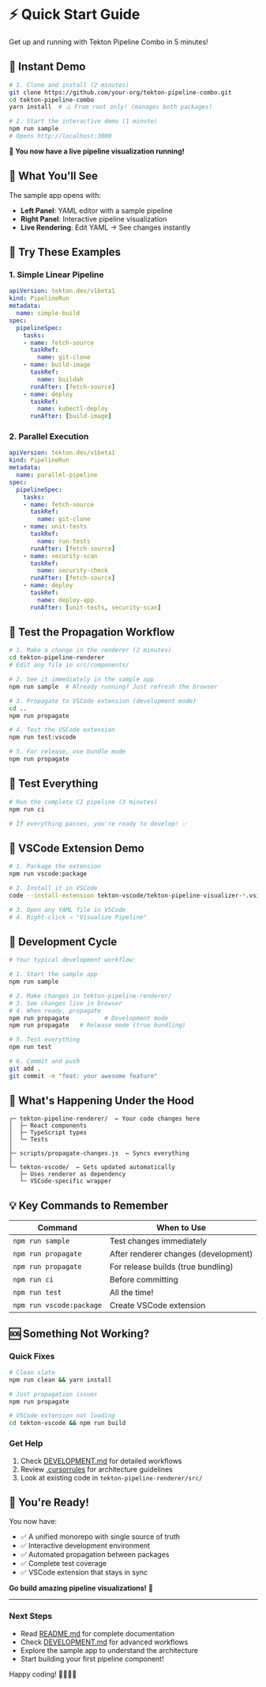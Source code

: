 # ⚡ Quick Start Guide

Get up and running with Tekton Pipeline Combo in 5 minutes!

## 🚀 Instant Demo

```bash
# 1. Clone and install (2 minutes)
git clone https://github.com/your-org/tekton-pipeline-combo.git
cd tekton-pipeline-combo
yarn install  # ⚠️ From root only! (manages both packages)

# 2. Start the interactive demo (1 minute) 
npm run sample
# Opens http://localhost:3000
```

**🎉 You now have a live pipeline visualization running!**

## 🎯 What You'll See

The sample app opens with:
- **Left Panel**: YAML editor with a sample pipeline
- **Right Panel**: Interactive pipeline visualization
- **Live Rendering**: Edit YAML → See changes instantly

## 🧪 Try These Examples

### 1. Simple Linear Pipeline
```yaml
apiVersion: tekton.dev/v1beta1
kind: PipelineRun
metadata:
  name: simple-build
spec:
  pipelineSpec:
    tasks:
    - name: fetch-source
      taskRef:
        name: git-clone
    - name: build-image
      taskRef:
        name: buildah
      runAfter: [fetch-source]
    - name: deploy
      taskRef:
        name: kubectl-deploy
      runAfter: [build-image]
```

### 2. Parallel Execution
```yaml
apiVersion: tekton.dev/v1beta1
kind: PipelineRun
metadata:
  name: parallel-pipeline
spec:
  pipelineSpec:
    tasks:
    - name: fetch-source
      taskRef:
        name: git-clone
    - name: unit-tests
      taskRef:
        name: run-tests
      runAfter: [fetch-source]
    - name: security-scan
      taskRef:
        name: security-check
      runAfter: [fetch-source]
    - name: deploy
      taskRef:
        name: deploy-app
      runAfter: [unit-tests, security-scan]
```

## 🔄 Test the Propagation Workflow

```bash
# 1. Make a change in the renderer (2 minutes)
cd tekton-pipeline-renderer
# Edit any file in src/components/

# 2. See it immediately in the sample app
npm run sample  # Already running? Just refresh the browser

# 3. Propagate to VSCode extension (development mode)
cd ..
npm run propagate

# 4. Test the VSCode extension
npm run test:vscode

# 5. For release, use bundle mode
npm run propagate
```

## 🧪 Test Everything

```bash
# Run the complete CI pipeline (3 minutes)
npm run ci

# If everything passes, you're ready to develop! ✅
```

## 🎨 VSCode Extension Demo

```bash
# 1. Package the extension
npm run vscode:package

# 2. Install it in VSCode
code --install-extension tekton-vscode/tekton-pipeline-visualizer-*.vsix

# 3. Open any YAML file in VSCode
# 4. Right-click → "Visualize Pipeline"
```

## 🚀 Development Cycle

```bash
# Your typical development workflow:

# 1. Start the sample app
npm run sample

# 2. Make changes in tekton-pipeline-renderer/
# 3. See changes live in browser
# 4. When ready, propagate
npm run propagate          # Development mode  
npm run propagate   # Release mode (true bundling)

# 5. Test everything
npm run test

# 6. Commit and push
git add .
git commit -m "feat: your awesome feature"
```

## 🎯 What's Happening Under the Hood

```
┌─ tekton-pipeline-renderer/  ← Your code changes here
│  ├─ React components
│  ├─ TypeScript types  
│  └─ Tests
│
├─ scripts/propagate-changes.js  ← Syncs everything
│
└─ tekton-vscode/  ← Gets updated automatically
   ├─ Uses renderer as dependency
   └─ VSCode-specific wrapper
```

## 💡 Key Commands to Remember

| Command | When to Use |
|---------|-------------|
| `npm run sample` | Test changes immediately |
| `npm run propagate` | After renderer changes (development) |
| `npm run propagate` | For release builds (true bundling) |
| `npm run ci` | Before committing |
| `npm run test` | All the time! |
| `npm run vscode:package` | Create VSCode extension |

## 🆘 Something Not Working?

### Quick Fixes

```bash
# Clean slate
npm run clean && yarn install

# Just propagation issues
npm run propagate

# VSCode extension not loading
cd tekton-vscode && npm run build
```

### Get Help

1. Check [DEVELOPMENT.md](./DEVELOPMENT.md) for detailed workflows
2. Review [.cursorrules](./.cursorrules) for architecture guidelines
3. Look at existing code in `tekton-pipeline-renderer/src/`

## 🎉 You're Ready!

You now have:
- ✅ A unified monorepo with single source of truth
- ✅ Interactive development environment
- ✅ Automated propagation between packages
- ✅ Complete test coverage
- ✅ VSCode extension that stays in sync

**Go build amazing pipeline visualizations!** 🚀

---

### Next Steps
- Read [README.md](./README.md) for complete documentation
- Check [DEVELOPMENT.md](./DEVELOPMENT.md) for advanced workflows
- Explore the sample app to understand the architecture
- Start building your first pipeline component!

Happy coding! 👨‍💻👩‍💻 